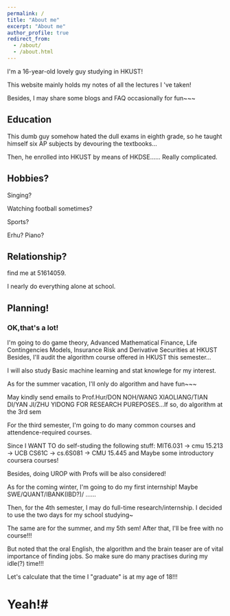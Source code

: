 ```yaml
---
permalink: /
title: "About me"
excerpt: "About me"
author_profile: true
redirect_from: 
  - /about/
  - /about.html
---
```

<p></p>
I'm a 16-year-old lovely guy studying in HKUST!
<p></p>
This website mainly holds my notes of all the lectures I 've taken!
<p></p>
Besides, I may share some blogs and FAQ occasionally for fun~~~

## Education 

This dumb guy somehow hated the dull exams in eighth grade, so he taught himself six AP subjects by devouring the textbooks…
<p></p>
Then, he enrolled into HKUST by means of HKDSE...... Really complicated.

## Hobbies?
Singing?
<p></p>
Watching football sometimes?
<p></p>
Sports?
<p></p>
Erhu? Piano?


## Relationship?
find me at 51614059. 
<p></p>
I nearly do everything alone at school.

## Planning!
### OK,that's a lot!
I'm going to do game theory, Advanced Mathematical Finance, Life Contingencies Models, Insurance Risk and Derivative Securities at HKUST
Besides, I'll audit the algorithm course offered in HKUST this semester...
<p></p>
I will also study Basic machine learning and stat knowlege for my interest. 

As for the summer vacation, I'll only do algorithm and have fun~~~ 
<p></p>
May kindly send emails to Prof.Hur/DON NOH/WANG XIAOLIANG/TIAN DI/YAN JI/ZHU YIDONG FOR RESEARCH PUREPOSES...If so, do algorithm at the 3rd sem

For the third semester, I'm going to do many common courses and attendence-required courses. 
<p></p>
Since I WANT TO do self-studing the following stuff: MIT6.031 -> cmu 15.213 -> UCB CS61C -> cs.6S081 -> CMU 15.445  and Maybe some introductory coursera courses! 
<p></p>
Besides, doing UROP with Profs will be also considered!

As for the coming winter, I'm going to do my first internship! Maybe SWE/QUANT/IBANK(IBD?)/ ......

Then, for the 4th semester, I may do full-time research/internship. I decided to use the two days for my school studying~
<p></p>
The same are for the summer, and my 5th sem! After that, I'll be free with no course!!!
<p></p>
But noted that the oral English, the algorithm and the brain teaser are of vital importance of finding jobs.
So make sure do many practises during my idle(?) time!!!

Let's calculate that the time I "graduate" is at my age of 18!!!




# Yeah!#
